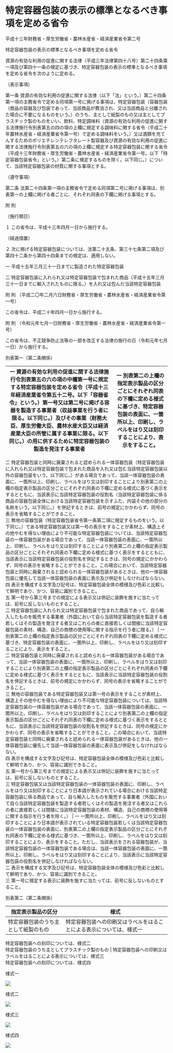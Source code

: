 # 特定容器包装の表示の標準となるべき事項を定める省令

平成十三年財務省・厚生労働省・農林水産省・経済産業省令第二号

特定容器包装の表示の標準となるべき事項を定める省令

資源の有効な利用の促進に関する法律（平成三年法律第四十八号）第二十四条第一項及び第四十一条の規定に基づき、特定容器包装の表示の標準となるべき事項を定める省令を次のように定める。

（表示事項）

第一条 資源の有効な利用の促進に関する法律（以下「法」という。）第二十四条第一項の主務省令で定める同項第一号に掲げる事項は、特定容器包装（容器包装（商品の容器及び包装であって、当該商品が費消され、又は当該商品と分離された場合に不要になるものをいう。）のうち、主として紙製のもの又は主としてプラスチック製のものをいい、飲料、特定調味料（資源の有効な利用の促進に関する法律施行令別表第五の四の項の上欄に規定する調味料に関する省令（平成二十年農林水産省・経済産業省令第一号）で定める調味料をいう。）又は酒類を充てんするためのポリエチレンテレフタレート製容器及び資源の有効な利用の促進に関する法律施行令別表第五の六の項の上欄に規定する特定容器包装に関する省令（平成十三年財務省・厚生労働省・農林水産省・経済産業省令第一号。以下「特定容器包装省令」という。）第二条に規定するものを除く。以下同じ。）について、当該特定容器包装の材質に関する事項とする。

（遵守事項）

第二条 法第二十四条第一項の主務省令で定める同項第二号に掲げる事項は、別表第一の上欄に掲げる者ごとに、それぞれ同表の下欄に掲げる事項とする。

附 則

（施行期日）

１ この省令は、平成十三年四月一日から施行する。

（経過措置）

２ 次に掲げる特定容器包装については、法第二十五条、第三十七条第二項及び第四十二条から第四十四条までの規定は、適用しない。

一 平成十五年三月三十一日までに製造された特定容器包装

二 特定容器包装に入れられ又は特定容器包装で包まれた商品（平成十五年三月三十一日までに輸入されたものに限る。）を入れ又は包んだ当該特定容器包装

附 則 （平成二〇年二月六日財務省・厚生労働省・農林水産省・経済産業省令第一号）

この省令は、平成二十年四月一日から施行する。

附 則 （令和元年七月一日財務省・厚生労働省・農林水産省・経済産業省令第一号）

この省令は、不正競争防止法等の一部を改正する法律の施行の日（令和元年七月一日）から施行する。

別表第一（第二条関係）

一 資源の有効な利用の促進に関する法律施行令別表第五の六の項の中欄第一号に規定する特定容器包装を定める省令（平成十三年経済産業省令第五十二号。以下「容器省令」という。）第一号又は第二号に掲げる容器を製造する事業者（収益事業を行う者に限る。以下同じ。）及びその事業（財務大臣、厚生労働大臣、農林水産大臣又は経済産業大臣の所管に属する事業に限る。以下同じ。）の用に供するために特定容器包装の製造を発注する事業者 | 一 別表第二の上欄の指定表示製品の区分ごとにそれぞれ同表の下欄に定める様式に基づき、特定容器包装の表面に、一箇所以上、印刷し、ラベルをはり又は刻印することにより、表示をすること。  
---|---  
二 特定容器包装と同時に廃棄されると認められる一体容器包装（特定容器包装に入れられ又は特定容器包装で包まれた商品を入れ又は包む当該特定容器包装以外の容器包装をいう。以下同じ。）がある場合であって、当該一体容器包装の表面に、一箇所以上、印刷し、ラベルをはり又は刻印することにより別表第二の上欄の指定表示製品の区分ごとにそれぞれ同表の下欄に定める様式に基づく表示をするとともに、当該表示に当該特定容器包装の役割名（当該特定容器包装に係る商品の容器包装全体における当該特定容器包装を示すふた、内袋その他の部分の名称をいう。以下同じ。）を併記するときは、前号の規定にかかわらず、同号の表示を省略することができること。  
三 無地の容器包装（特定容器包装省令第一条第二項に規定するものをいう。以下同じ。）である特定容器包装又は第一号の表示をすることが素材上、構造上その他やむを得ない理由により不可能な特定容器包装については、当該特定容器包装の一体容器包装がある場合であって、当該一体容器包装の表面に、一箇所以上、印刷し、ラベルをはり又は刻印することにより別表第二の上欄の指定表示製品の区分ごとにそれぞれ同表の下欄に定める様式に基づく表示をするとともに、当該表示に当該特定容器包装の役割名を併記するときは、同号の規定にかかわらず、同号の表示を省略することができること。この場合において、当該特定容器包装と同時に廃棄されると認められる一体容器包装があるときは、他の一体容器包装に優先して当該一体容器包装の表面に表示及び併記をしなければならない。  
四 表示を構成する文字及び記号は、特定容器包装全体の模様及び色彩と比較して鮮明であり、かつ、容易に識別できること。  
五 第一号から第三号までの規定による表示又は併記に装飾を施すに当たっては、前号に反しないものとすること。  
二 特定容器包装に入れられ又は特定容器包装で包まれた商品であって、自ら輸入したものを販売する事業者（外国において自ら当該特定容器包装を製造する者若しくはその製造を発注する者又はこれらの者に直接若しくは間接に当該特定容器包装の素材、構造、自己の商標の使用等に関する指示を行う者に限る。） | 一 別表第二の上欄の指定表示製品の区分ごとにそれぞれ同表の下欄に定める様式に基づき、特定容器包装の表面に、一箇所以上、印刷し、ラベルをはり又は刻印することにより、表示をすること。  
二 特定容器包装と同時に廃棄されると認められる一体容器包装がある場合であって、当該一体容器包装の表面に、一箇所以上、印刷し、ラベルをはり又は刻印することにより別表第二の上欄の指定表示製品の区分ごとにそれぞれ同表の下欄に定める様式に基づく表示をするとともに、当該表示に当該特定容器包装の役割名を併記するときは、前号の規定にかかわらず、同号の表示を省略することができること。  
三 無地の容器包装である特定容器包装又は第一号の表示をすることが素材上、構造上その他やむを得ない理由により不可能な特定容器包装については、当該特定容器包装の一体容器包装がある場合であって、当該一体容器包装の表面に、一箇所以上、印刷し、ラベルをはり又は刻印することにより別表第二の上欄の指定表示製品の区分ごとにそれぞれ同表の下欄に定める様式に基づく表示をするとともに、当該表示に当該特定容器包装の役割名を併記するときは、同号の規定にかかわらず、同号の表示を省略することができること。この場合において、当該特定容器包装と同時に廃棄されると認められる一体容器包装があるときは、他の一体容器包装に優先して当該一体容器包装の表面に表示及び併記をしなければならない。  
四 表示を構成する文字及び記号は、特定容器包装全体の模様及び色彩と比較して鮮明であり、かつ、容易に識別できること。  
五 第一号から第三号までの規定による表示又は併記に装飾を施すに当たっては、前号に反しないものとすること。  
三 特定容器包装又は当該特定容器包装の一体容器包装の表面に、印刷し、ラベルをはり又は刻印することにより日本語が表示されている場合における当該特定容器包装に係る商品であって、自ら輸入したものを販売する事業者（外国において自ら当該特定容器包装を製造する者若しくはその製造を発注する者又はこれらの者に直接若しくは間接に当該特定容器包装の素材、構造、自己の商標の使用等に関する指示を行う者を除く。） | 一 一箇所以上、印刷し、ラベルをはり又は刻印することにより日本語が表示されている特定容器包装若しくは当該特定容器包装の一体容器包装の表面に、別表第二の上欄の指定表示製品の区分ごとにそれぞれ同表の下欄に定める様式に基づき、一箇所以上、印刷し、ラベルをはり又は刻印することにより、表示をすること。ただし、当該表示をされる容器包装が、当該特定容器包装の一体容器包装である場合は、当該一体容器包装の表面に、一箇所以上、印刷し、ラベルをはり又は刻印することにより、当該表示に当該特定容器包装の役割名を併記しなければならない。  
二 表示を構成する文字及び記号は、特定容器包装全体の模様及び色彩と比較して鮮明であり、かつ、容易に識別できること。  
三 第一号に規定する表示に装飾を施すに当たっては、前号に反しないものとすること。  
  
別表第二（第二条関係）

指定表示製品の区分 | 様式  
---|---  
特定容器包装のうち主として紙製のもの |  特定容器包装への印刷又はラベルをはることによる表示については、様式一  
特定容器包装への刻印については、様式二  
特定容器包装のうち主としてプラスチック製のもの |  特定容器包装への印刷又はラベルをはることによる表示については、様式三  
特定容器包装への刻印については、様式四  
  
様式一

![](/./pict/H13F14004011002_1908261808_001.jpg)

様式二

![](/./pict/H13F14004011002_1908261808_002.jpg)

様式三

![](/./pict/H13F14004011002_1908261808_003.jpg)

様式四

![](/./pict/H13F14004011002_1908261808_004.jpg)
